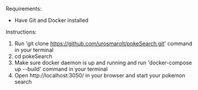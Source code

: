 Requirements: 
- Have Git and Docker installed 


Instructions: 
1. Run 'git clone https://github.com/urosmarolt/pokeSearch.git' command in your terminal
2. cd pokeSearch
3. Make sure docker daemon is up and running and run 'docker-compose up --build' command in your terminal
4. Open http://localhost:3050/ in your browser and start your pokemon search 
